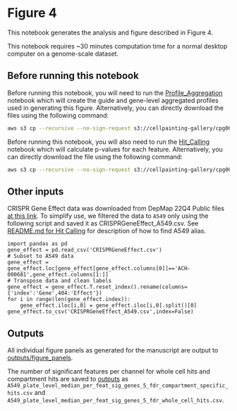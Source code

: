 # Figure 4

This notebook generates the analysis and figure described in Figure 4.

This notebook requires ~30 minutes computation time for a normal desktop computer on a genome-scale dataset.

## Before running this notebook

Before running this notebook, you will need to run the [Profile_Aggregation]('../Profile_Aggregation/profile_aggregation.ipynb') notebook which will create the guide and gene-level aggregated profiles used in generating this figure.
Alternatively, you can directly download the files using the following command:

```bash
aws s3 cp --recursive --no-sign-request s3://cellpainting-gallery/cpg0021-periscope/broad/workspace/profiles/A549/ ../Profile_Aggregation/outputs/ --exclude "*" --include "20200805_A549_WG_Screen_guide_normalized_feature_select_median_merged_ALLBATCHES___CP186___ALLWELLS*"
```

Before running this notebook, you will also need to run the [Hit_Calling]('../Hit_Calling/per_feature_hit_calling.ipynb') notebook which will calculate p-values for each feature.
Alternatively, you can directly download the file using the following command:

```bash
aws s3 cp --recursive --no-sign-request s3://cellpainting-gallery/cpg0021-periscope/broad/workspace/publication_data/2022_PERISCOPE ../Hit_Calling/outputs/ --exclude "*" --include "*_mann_whitney_*"
```

## Other inputs

CRISPR Gene Effect data was downloaded from DepMap 22Q4 Public files [at this link](https://depmap.org/portal/download/all/?releasename=DepMap+Public+22Q4&filename=CRISPRGeneEffect.csv).
To simplify use, we filtered the data to `A549` only using the following script and saved it as CRISPRGeneEffect_A549.csv.
See [README.md for Hit Calling](../Hit_Calling/README.md) for description of how to find A549 alias.

```python3
import pandas as pd
gene_effect = pd.read_csv('CRISPRGeneEffect.csv')
# Subset to A549 data
gene_effect = gene_effect.loc[gene_effect[gene_effect.columns[0]]=='ACH-000681',gene_effect.columns[1:]]
# Transpose data and clean labels
gene_effect = gene_effect.T.reset_index().rename(columns={'index':'Gene',404:'Effect'})
for i in range(len(gene_effect.index)):
    gene_effect.iloc[i,0] = gene_effect.iloc[i,0].split()[0]
gene_effect.to_csv('CRISPRGeneEffect_A549.csv',index=False)
```

## Outputs

All individual figure panels as generated for the manuscript are output to [outputs/figure_panels](outputs/figure_panels/).

The number of significant features per channel for whole cell hits and compartment hits are saved to [outputs](outputs) as `A549_plate_level_median_per_feat_sig_genes_5_fdr_compartment_specific_hits.csv` and `A549_plate_level_median_per_feat_sig_genes_5_fdr_whole_cell_hits.csv`.
